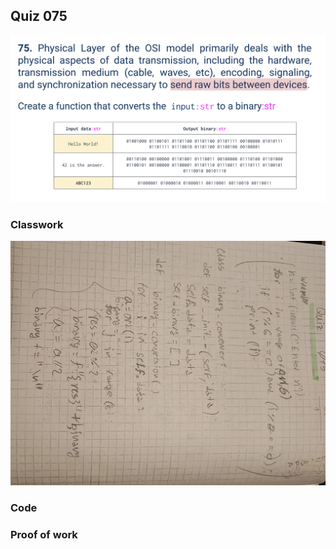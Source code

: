 ## Quiz 075
![](https://github.com/AleksandarDzudzevic/Year_2/blob/main/Quiz075text.png)
### Classwork
![](https://github.com/AleksandarDzudzevic/Year_2/blob/main/Quiz075Classwork.jpg)
### Code

### Proof of work
